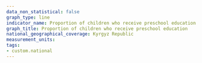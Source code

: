 ```yaml
---
data_non_statistical: false
graph_type: line
indicator_name: Proportion of children who receive preschool education
graph_title: Proportion of children who receive preschool education
national_geographical_coverage: Kyrgyz Republic
measurement_units: 
tags:
- custom.national
---
```

